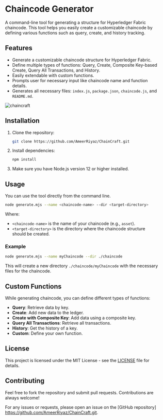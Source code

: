 


# Chaincode Generator

A command-line tool for generating a structure for Hyperledger Fabric chaincode. This tool helps you easily create a customizable chaincode by defining various functions such as query, create, and history tracking.

## Features

- Generate a customizable chaincode structure for Hyperledger Fabric.
- Define multiple types of functions: Query, Create, Composite Key-based Create, Query All Transactions, and History.
- Easily extendable with custom functions.
- Prompts user for necessary input like chaincode name and function details.
- Generates all necessary files: `index.js`, `package.json`, `chaincode.js`, and `README.md`.

![chaincraft](https://github.com/user-attachments/assets/4908f606-7071-4165-852f-afa680236ce2)


## Installation

1. Clone the repository:
   ```bash
   git clone https://github.com/AmeerRiyaz/ChainCraft.git
   ```

2. Install dependencies:
   ```bash
   npm install
   ```

3. Make sure you have Node.js version 12 or higher installed.

## Usage

You can use the tool directly from the command line.

```bash
node generate.mjs --name <chaincode-name> --dir <target-directory>
```

Where:
- `<chaincode-name>` is the name of your chaincode (e.g., `asset`).
- `<target-directory>` is the directory where the chaincode structure should be created.

### Example

```bash
node generate.mjs --name myChaincode --dir ./chaincode
```

This will create a new directory `./chaincode/myChaincode` with the necessary files for the chaincode.

## Custom Functions

While generating chaincode, you can define different types of functions:
- **Query**: Retrieve data by key.
- **Create**: Add new data to the ledger.
- **Create with Composite Key**: Add data using a composite key.
- **Query All Transactions**: Retrieve all transactions.
- **History**: Get the history of a key.
- **Custom**: Define your own function.

## License

This project is licensed under the MIT License - see the [LICENSE](LICENSE) file for details.

## Contributing

Feel free to fork the repository and submit pull requests. Contributions are always welcome!



For any issues or requests, please open an issue on the [GitHub repository] https://github.com/AmeerRiyaz/ChainCraft.git.



